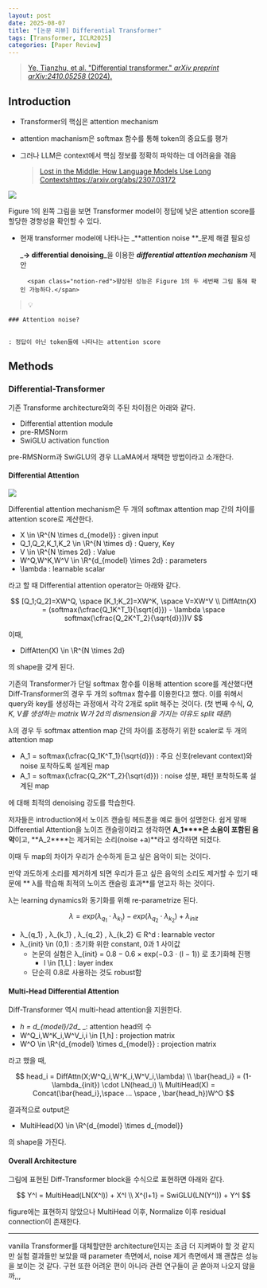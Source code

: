 ```yaml
---
layout: post
date: 2025-08-07
title: "[논문 리뷰] Differential Transformer"
tags: [Transformer, ICLR2025]
categories: [Paper Review]
---
```


> [Ye, Tianzhu, et al. "Differential transformer." ](https://arxiv.org/abs/2410.05258)[_arXiv preprint arXiv:2410.05258_](https://arxiv.org/abs/2410.05258)[ (2024).](https://arxiv.org/abs/2410.05258)



## Introduction

- Transformer의 핵심은 attention mechanism
- attention machanism은 softmax 함수를 통해 token의 중요도를 평가
- 그러나 LLM은 context에서 핵심 정보를 정확히 파악하는 데 어려움을 겪음

	> [Lost in the Middle: How Language Models Use Long Contextshttps://arxiv.org/abs/2307.03172](https://arxiv.org/abs/2307.03172)


![](https://prod-files-secure.s3.us-west-2.amazonaws.com/542b861c-36a8-4051-84e5-8804b6728dba/9083ea56-691a-4752-ae26-47f403431ac8/image.png?X-Amz-Algorithm=AWS4-HMAC-SHA256&X-Amz-Content-Sha256=UNSIGNED-PAYLOAD&X-Amz-Credential=ASIAZI2LB466ZOKC7UJY%2F20250929%2Fus-west-2%2Fs3%2Faws4_request&X-Amz-Date=20250929T060124Z&X-Amz-Expires=3600&X-Amz-Security-Token=IQoJb3JpZ2luX2VjEEEaCXVzLXdlc3QtMiJIMEYCIQCzGGhNn9gxLbWASe0Fz4D%2FOI2AeXoiY0o8H%2BaxPJ7ZPwIhAN1bm%2BGVpVisz7j5F6PTJZpktPsf7vTX6yYyIDeRLF8mKogECMr%2F%2F%2F%2F%2F%2F%2F%2F%2F%2FwEQABoMNjM3NDIzMTgzODA1Igzy6W7865py0j2nslsq3AMKotL57QRNa443sVOEvKDhChzA0NnOjGyjJh0zWjP3WtWjafSSeAXZiLZzdZSd0lBLiwUhFxKc7Sw99IsW8TqL1a9ztdb83fCdKltS%2FmyXQI9SfdrBydG%2FEuPzk8kg63q6LshAkaTa7FUO%2BOKp3U7RNzV6GYLivyIpC4OZRYq1Pe5u0GmONPk5QyvCch06d6wIePFc3mFuSVmhX5E%2BNFio2aqa9fXrd9Yiu5rUGPAVUIYzAIoxPLlzfcM4BbAuYivWi5unJhQdNvZMEYNKz%2FkbzviIGqey%2Fj71WKhFhAd5vrcTofi%2FUAaqH2zfDygpS2CidApAxA8o2Dh7VpvW6SBGVUVfEhHppjUXOuXMgKOQgUoC0OttglelieN%2Bb4m0r3hUwha6uzxB27XRHaydxC%2BZBnoHOvWRrnu1CODLbZB3rOmLDxTnptQWCWwQPnMxtGgAnv6OHxIs0QOhyPFzj5n2fz5fTU8s037BK2pdHFK8odqhGRkT3iteDRf66tZbO5XG2GQXapkU2Ove64sszDvomp5WYI969Qxoi5t%2FyvgMbb6bwzadyvTvygXi2DklX024uwCsqJEmSPBmOTboekRtGAH6PvlDwBAnFGHNANGrwpJbK%2FHjt0b3AMK4uDDlqufGBjqkARVZl8Z9tEXJsDEZHXRMpBYi5xE41uAVb0z9N%2FXqAM9rWwOtZ54d97qurJt2V2oipNOVGJAjJve36QoYpx1whuXUJunbGkaujv6XYEMHkAoFuh3SY%2BODQobksOjhlim8PeibA7aUA4Ph5zBtaAk930Wq2%2Bz65Xtmde%2Fvp%2B0ZzXifxKmw4WmIvHDNLx522D1NWh%2BBo%2BXcvMfqI1L1KWRH5KxA5Ov8&X-Amz-Signature=ab21404992c08e28484bae7cf200d22b9c658a4ea7289efe8ff994abd1ebdce9&X-Amz-SignedHeaders=host&x-amz-checksum-mode=ENABLED&x-id=GetObject)


Figure 1의 왼쪽 그림을 보면 Transformer model이 정답에 낮은 attention score를 할당한 경향성을 확인할 수 있다.

- 현재 transformer model에 나타나는 _**attention noise **_문제 해결 필요성

	_**→ differential denoising**_을 이용한 _**differential attention mechanism**_ 제안


		<span class="notion-red">향상된 성능은 Figure 1의 두 세번째 그림 통해 확인 가능하다.</span>


> 💡 


	### Attention noise?


	: 정답이 아닌 token들에 나타나는 attention score



## Methods



### Differential-Transformer


기존 Transforme architecture와의 주된 차이점은 아래와 같다.

- Differential attention module
- pre-RMSNorm
- SwiGLU activation function

pre-RMSNorm과 SwiGLU의 경우 LLaMA에서 채택한 방법이라고 소개한다.



#### Differential Attention


![](https://prod-files-secure.s3.us-west-2.amazonaws.com/542b861c-36a8-4051-84e5-8804b6728dba/116d70b2-1963-4810-9167-f4c7d8a06e8f/image.png?X-Amz-Algorithm=AWS4-HMAC-SHA256&X-Amz-Content-Sha256=UNSIGNED-PAYLOAD&X-Amz-Credential=ASIAZI2LB466ZOKC7UJY%2F20250929%2Fus-west-2%2Fs3%2Faws4_request&X-Amz-Date=20250929T060124Z&X-Amz-Expires=3600&X-Amz-Security-Token=IQoJb3JpZ2luX2VjEEEaCXVzLXdlc3QtMiJIMEYCIQCzGGhNn9gxLbWASe0Fz4D%2FOI2AeXoiY0o8H%2BaxPJ7ZPwIhAN1bm%2BGVpVisz7j5F6PTJZpktPsf7vTX6yYyIDeRLF8mKogECMr%2F%2F%2F%2F%2F%2F%2F%2F%2F%2FwEQABoMNjM3NDIzMTgzODA1Igzy6W7865py0j2nslsq3AMKotL57QRNa443sVOEvKDhChzA0NnOjGyjJh0zWjP3WtWjafSSeAXZiLZzdZSd0lBLiwUhFxKc7Sw99IsW8TqL1a9ztdb83fCdKltS%2FmyXQI9SfdrBydG%2FEuPzk8kg63q6LshAkaTa7FUO%2BOKp3U7RNzV6GYLivyIpC4OZRYq1Pe5u0GmONPk5QyvCch06d6wIePFc3mFuSVmhX5E%2BNFio2aqa9fXrd9Yiu5rUGPAVUIYzAIoxPLlzfcM4BbAuYivWi5unJhQdNvZMEYNKz%2FkbzviIGqey%2Fj71WKhFhAd5vrcTofi%2FUAaqH2zfDygpS2CidApAxA8o2Dh7VpvW6SBGVUVfEhHppjUXOuXMgKOQgUoC0OttglelieN%2Bb4m0r3hUwha6uzxB27XRHaydxC%2BZBnoHOvWRrnu1CODLbZB3rOmLDxTnptQWCWwQPnMxtGgAnv6OHxIs0QOhyPFzj5n2fz5fTU8s037BK2pdHFK8odqhGRkT3iteDRf66tZbO5XG2GQXapkU2Ove64sszDvomp5WYI969Qxoi5t%2FyvgMbb6bwzadyvTvygXi2DklX024uwCsqJEmSPBmOTboekRtGAH6PvlDwBAnFGHNANGrwpJbK%2FHjt0b3AMK4uDDlqufGBjqkARVZl8Z9tEXJsDEZHXRMpBYi5xE41uAVb0z9N%2FXqAM9rWwOtZ54d97qurJt2V2oipNOVGJAjJve36QoYpx1whuXUJunbGkaujv6XYEMHkAoFuh3SY%2BODQobksOjhlim8PeibA7aUA4Ph5zBtaAk930Wq2%2Bz65Xtmde%2Fvp%2B0ZzXifxKmw4WmIvHDNLx522D1NWh%2BBo%2BXcvMfqI1L1KWRH5KxA5Ov8&X-Amz-Signature=fd1fcf6987a0ecc5222e9e9c89ad5da3a249490460997be47293aaa3663b2f22&X-Amz-SignedHeaders=host&x-amz-checksum-mode=ENABLED&x-id=GetObject)


Differential attention mechanism은 두 개의 softmax attention map 간의 차이를 attention score로 계산한다.

- X \in \R^{N \times d\_{model}} : given input
- Q\_1,Q\_2,K\_1,K\_2 \in \R^{N \times d} : Query, Key
- V \in \R^{N \times 2d} : Value
- W^Q,W^K,W^V \in \R^{d\_{model} \times 2d} : parameters
- \lambda : learnable scalar

라고 할 때 Differential attention operator는 아래와 같다.


$$
[Q_1;Q_2]=XW^Q, \space [K_1;K_2]=XW^K, \space V=XW^V \\
DiffAttn(X) = (softmax(\cfrac{Q_1K^T_1}{\sqrt{d}}) - \lambda \space softmax(\cfrac{Q_2K^T_2}{\sqrt{d}}))V
$$


이때,

- DiffAtten(X) \in \R^{N \times 2d}

의 shape을 갖게 된다.


기존의 Transformer가 단일 softmax 함수를 이용해 attention score를 계산했다면 Diff-Transformer의 경우 두 개의 softmax 함수를 이용한다고 했다. 이를 위해서 query와 key를 생성하는 과정에서 각각 2개로 split 해주는 것이다. <span class="notion-red">(첫 번째 수식, </span><span class="notion-red">_Q, K, V를 생성하는 matrix W가 2d의 dismension을 가지는 이유도 split 때문_</span><span class="notion-red">)</span>


 λ의 경우 두 softmax attention map 간의 차이를 조정하기 위한 scaler로 두 개의 attention map

- A\_1 = softmax(\cfrac{Q\_1K^T\_1}{\sqrt{d}}) : 주요 신호(relevant context)와 noise 포착하도록 설계된 map
- A\_1 = softmax(\cfrac{Q\_2K^T\_2}{\sqrt{d}}) : noise 성분, 패턴 포착하도록 설계된 map 

에 대해 최적의 denoising 강도를 학습한다.


저자들은 introduction에서 노이즈 캔슬링 헤드폰을 예로 들어 설명한다. 쉽게 말해 Differential Attention을 노이즈 캔슬링이라고 생각하면 **A\_1****은 소음이 포함된 음악**이고, **A\_2****는 제거되는 소리(noise +a)**라고 생각하면 되겠다. 


이때 두 map의 차이가 우리가 순수하게 듣고 싶은 음악이 되는 것이다. 


만약 과도하게 소리를 제거하게 되면 우리가 듣고 싶은 음악의 소리도 제거할 수 있기 때문에 ** λ를 학습해 최적의 노이즈 캔슬링 효과**를 얻고자 하는 것이다.


λ는 learning dynamics와 동기화를 위해 re-parametrize 된다.


$$
\lambda = exp(\lambda_{q_1} \cdot \lambda_{k_1}) - exp(\lambda_{q_2} \cdot \lambda_{k_2}) + \lambda_{init}
$$

- λ\_{q\_1} , λ\_{k\_1} , λ\_{q\_2} , λ\_{k\_2} ∈ R^d : learnable vector
- λ\_{init} \in (0,1) : 초기화 위한 constant, 0과 1 사이값
	- 논문의 실험은 λ\_{init} = 0.8 − 0.6 × exp(−0.3 · (l − 1)) 로 초기화해 진행
		- l \in [1,L] : layer index
	- 단순히 0.8로 사용하는 것도 robust함


#### **Multi-Head Differential Attention**


Diff-Transformer 역시 multi-head attention을 지원한다.

- _h = d\_{model}/2d__ _: attention head의 수
- W^Q\_i,W^K\_i,W^V\_i,i \in [1,h] : projection matrix
- W^O \in \R^{d\_{model} \times d\_{model}} : projection matrix

라고 했을 때,


$$
head_i = DiffAttn(X;W^Q_i,W^K_i,W^V_i,\lambda) \\
\bar{head_i} = (1-\lambda_{init}) \cdot LN(head_i) \\
MultiHead(X) = Concat(\bar{head_i},\space ... \space , \bar{head_h})W^O
$$


결과적으로 output은

- MultiHead(X) \in \R^{d\_{model} \times d\_{model}}

의 shape을 가진다.



#### Overall Architecture


그림에 표현된 Diff-Transformer block을 수식으로 표현하면 아래와 같다.


$$
Y^l = MultiHead(LN(X^l)) + X^l \\
X^{l+1} = SwiGLU(LN(Y^l)) + Y^l
$$


figure에는 표현하지 않았으나 MultiHead 이후, Normalize 이후 residual connection이 존재한다.


---


vanilla Transformer를 대체할만한 architecture인지는 조금 더 지켜봐야 할 것 같지만 실험 결과들만 보았을 때 parameter 측면에서, noise 제거 측면에서 꽤 괜찮은 성능을 보이는 것 같다. 구현 또한 어려운 편이 아니라 관련 연구들이 곧 쏟아져 나오지 않을까,,,


